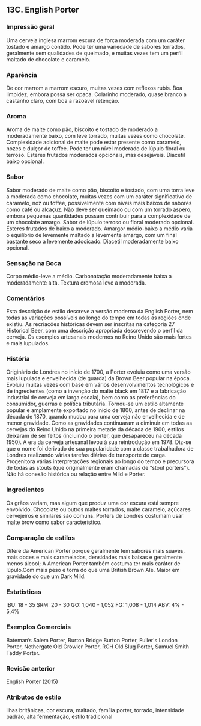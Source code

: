 ## 13C. English Porter

### Impressão geral

Uma cerveja inglesa marrom escura de força moderada com um caráter tostado e amargo contido. Pode ter uma variedade de sabores torrados, geralmente sem qualidades de queimado, e muitas vezes tem um perfil maltado de chocolate e caramelo.

### Aparência

De cor marrom a marrom escuro, muitas vezes com reflexos rubis. Boa limpidez, embora possa ser opaca. Colarinho moderado, quase branco a castanho claro, com boa a razoável retenção.

### Aroma

Aroma de malte como pão, biscoito e tostado de moderado a moderadamente baixo, com leve torrado, muitas vezes como chocolate. Complexidade adicional de malte pode estar presente como caramelo, nozes e dulçor de toffee. Pode ter um nível moderado de lúpulo floral ou terroso. Ésteres frutados moderados opcionais, mas desejáveis. Diacetil baixo opcional.

### Sabor

Sabor moderado de malte como pão, biscoito e tostado, com uma torra leve a moderada como chocolate, muitas vezes com um caráter significativo de caramelo, noz ou toffee, possivelmente com níveis mais baixos de sabores como café ou alcaçuz. Não deve ser queimado ou com um torrado áspero, embora pequenas quantidades possam contribuir para a complexidade de um chocolate amargo. Sabor de lúpulo terroso ou floral moderado opcional. Ésteres frutados de baixo a moderado. Amargor médio-baixo a médio varia o equilíbrio de levemente maltado a levemente amargo, com um final bastante seco a levemente adocicado. Diacetil moderadamente baixo opcional.

### Sensação na Boca

Corpo médio-leve a médio. Carbonatação moderadamente baixa a moderadamente alta. Textura cremosa leve a moderada.

### Comentários

Esta descrição de estilo descreve a versão moderna da English Porter, nem todas as variações possíveis ao longo do tempo em todas as regiões onde existiu. As recriações históricas devem ser inscritas na categoria 27 Historical Beer, com uma descrição apropriada descrevendo o perfil da cerveja. Os exemplos artesanais modernos no Reino Unido são mais fortes e mais lupulados.

### História

Originário de Londres no início de 1700, a Porter evoluiu como uma versão mais lupulada e envelhecida (de guarda) da Brown Beer popular na época. Evoluiu muitas vezes com base em vários desenvolvimentos tecnológicos e de ingredientes (como a invenção do malte black em 1817 e a fabricação industrial de cerveja em larga escala), bem como as preferências do consumidor, guerras e política tributária. Tornou-se um estilo altamente popular e amplamente exportado no início de 1800, antes de declinar na década de 1870, quando mudou para uma cerveja não envelhecida e de menor gravidade. Como as gravidades continuaram a diminuir em todas as cervejas do Reino Unido na primeira metade da década de 1900, estilos deixaram de ser feitos (incluindo o porter, que desapareceu na década 1950). A era da cerveja artesanal levou à sua reintrodução em 1978. Diz-se que o nome foi derivado de sua popularidade com a classe trabalhadora de Londres realizando várias tarefas diárias de transporte de carga. Progenitora várias interpretações regionais ao longo do tempo e precursora de todas as stouts (que originalmente eram chamadas de “stout porters”). Não há conexão histórica ou relação entre Mild e Porter.

### Ingredientes

Os grãos variam, mas algum que produz uma cor escura está sempre envolvido. Chocolate ou outros maltes torrados, malte caramelo, açúcares cervejeiros e similares são comuns. Porters de Londres costumam usar malte brow como sabor característico.

### Comparação de estilos

Difere da American Porter porque geralmente tem sabores mais suaves, mais doces e mais caramelados, densidades mais baixas e geralmente menos álcool; A American Porter também costuma ter mais caráter de lúpulo.Com mais peso e torra do que uma British Brown Ale. Maior em gravidade do que um Dark Mild.

### Estatísticas

IBU: 18 - 35
SRM: 20 - 30
GO: 1,040 - 1,052
FG: 1,008 - 1,014
ABV: 4% - 5,4%

### Exemplos Comerciais

Bateman’s Salem Porter, Burton Bridge Burton Porter, Fuller's London Porter, Nethergate Old Growler Porter, RCH Old Slug Porter, Samuel Smith Taddy Porter.

### Revisão anterior

English Porter (2015)

### Atributos de estilo

ilhas britânicas, cor escura, maltado, família porter, torrado, intensidade padrão, alta fermentação, estilo tradicional
